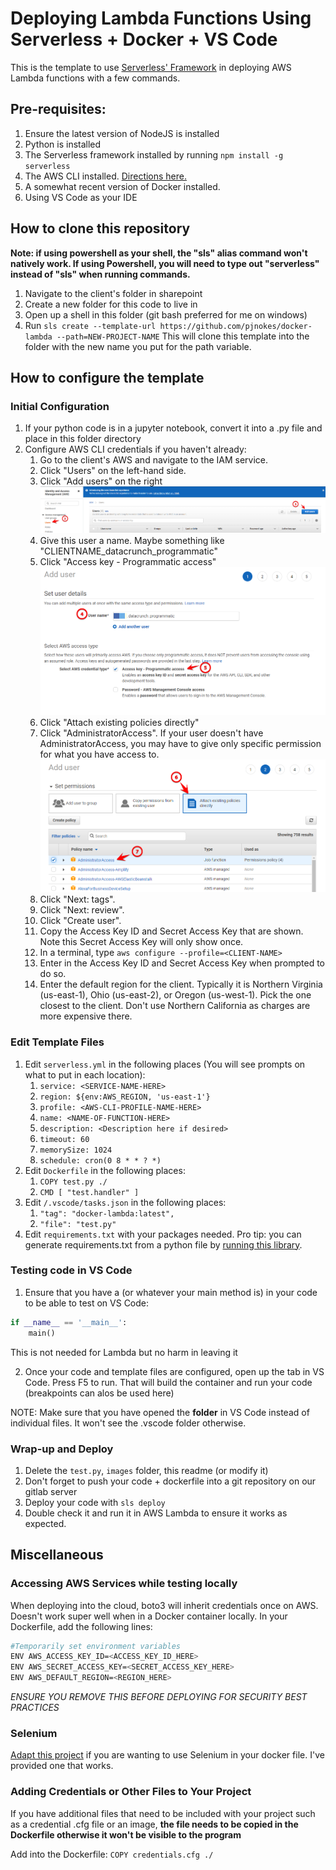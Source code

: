 # Deploying Lambda Functions Using Serverless + Docker + VS Code

This is the template to use [Serverless' Framework](https://www.serverless.com/) in deploying AWS Lambda functions with a few commands.

## Pre-requisites:

1. Ensure the latest version of NodeJS is installed
2. Python is installed
3. The Serverless framework installed by running `npm install -g serverless`
4. The AWS CLI installed. [Directions here.](https://docs.aws.amazon.com/cli/latest/userguide/getting-started-install.html)
5. A somewhat recent version of Docker installed.
6. Using VS Code as your IDE

## How to clone this repository
**Note: if using powershell as your shell, the "sls" alias command won't natively work. If using Powershell, you will need to type out "serverless" instead of "sls" when running commands.**

1. Navigate to the client's folder in sharepoint
2. Create a new folder for this code to live in
3. Open up a shell in this folder (git bash preferred for me on windows)
4. Run `sls create --template-url https://github.com/pjnokes/docker-lambda --path=NEW-PROJECT-NAME` This will clone this template into the folder with the new name you put for the path variable.

## How to configure the template

### Initial Configuration

1. If your python code is in a jupyter notebook, convert it into a .py file and place in this folder directory
2. Configure AWS CLI credentials if you haven't already:
    1. Go to the client's AWS and navigate to the IAM service.
    2. Click "Users" on the left-hand side.
    3. Click "Add users" on the right
    ![Steps 2 and 3](./images/AWS_steps_2_3.png)
    4. Give this user a name. Maybe something like "CLIENTNAME_datacrunch_programmatic"
    5. Click "Access key - Programmatic access"
    ![Steps 4 and 5](./images/aws_steps_4_5.png)
    6. Click "Attach existing policies directly"
    7. Click "AdministratorAccess". If your user doesn't have AdministratorAccess, you may have to give only specific permission for what you have access to.
    ![Steps 6 and 7](./images/aws_steps_6_7.png)
    8. Click "Next: tags".
    9. Click "Next: review".
    10. Click "Create user".
    11. Copy the Access Key ID and Secret Access Key that are shown. Note this Secret Access Key will only show once.
    12. In a terminal, type `aws configure --profile=<CLIENT-NAME>`
    13. Enter in the Access Key ID and Secret Access Key when prompted to do so.
    14. Enter the default region for the client. Typically it is Northern Virginia (us-east-1), Ohio (us-east-2), or Oregon (us-west-1). Pick the one closest to the client. Don't use Northern California as charges are more expensive there.

### Edit Template Files

1. Edit `serverless.yml` in the following places (You will see prompts on what to put in each location):
    1. `service: <SERVICE-NAME-HERE>`
    2. `region: ${env:AWS_REGION, 'us-east-1'}`
    3. `profile: <AWS-CLI-PROFILE-NAME-HERE>`
    4. `name: <NAME-OF-FUNCTION-HERE>`
    5. `description: <Description here if desired>`
    6. `timeout: 60`
    7. `memorySize: 1024`
    8. `schedule: cron(0 8 * * ? *)`
2. Edit `Dockerfile` in the following places:
    1. `COPY test.py ./`
    2. `CMD [ "test.handler" ]`
3. Edit `/.vscode/tasks.json` in the following places:
    1. `"tag": "docker-lambda:latest",`
    2. `"file": "test.py"`
4. Edit `requirements.txt` with your packages needed. Pro tip: you can generate requirements.txt from a python file by [running this library](https://pypi.org/project/pipreqs/).

### Testing code in VS Code
1. Ensure that you have a (or whatever your main method is) in your code to be able to test on VS Code:

```python
if __name__ == '__main__':
    main()
```
This is not needed for Lambda but no harm in leaving it

2. Once your code and template files are configured, open up the tab in VS Code. Press F5 to run. That will build the container and run your code (breakpoints can alos be used here)

NOTE: Make sure that you have opened the **folder** in VS Code instead of individual files. It won't see the .vscode folder otherwise.

### Wrap-up and Deploy

1. Delete the `test.py`, `images` folder, this readme (or modify it)
2. Don't forget to push your code + dockerfile into a git repository on our gitlab server
3. Deploy your code with `sls deploy`
4. Double check it and run it in AWS Lambda to ensure it works as expected.

## Miscellaneous

### Accessing AWS Services while testing locally
When deploying into the cloud, boto3 will inherit credentials once on AWS. Doesn't work super well when in a Docker container locally. In your Dockerfile, add the following lines:

```bash
#Temporarily set environment variables
ENV AWS_ACCESS_KEY_ID=<ACCESS_KEY_ID_HERE>
ENV AWS_SECRET_ACCESS_KEY=<SECRET_ACCESS_KEY_HERE>
ENV AWS_DEFAULT_REGION=<REGION_HERE>
```

*ENSURE YOU REMOVE THIS BEFORE DEPLOYING FOR SECURITY BEST PRACTICES*

### Selenium
[Adapt this project](https://github.com/umihico/docker-selenium-lambda) if you are wanting to use Selenium in your docker file. I've provided one that works.

### Adding Credentials or Other Files to Your Project
If you have additional files that need to be included with your project such as a credential .cfg file or an image, **the file needs to be copied in the Dockerfile otherwise it won't be visible to the program**

Add into the Dockerfile:
`COPY credentials.cfg ./`